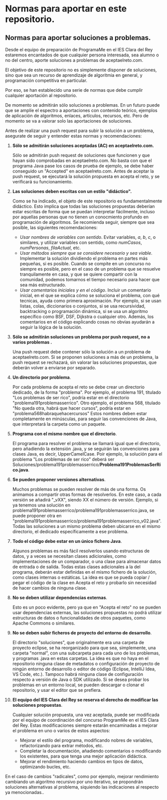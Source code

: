 # Normas para aportar en este repositorio.

## Normas para aportar soluciones a problemas.
Desde el equipo de preparación de ProgramaMe en el IES Clara del Rey estaremos encantados de que cualquier persona interesada, sea alumno o no del centro, aporte soluciones a problemas de aceptaelreto.com.

El objetivo de este repositorio no es simplemente disponer de soluciones, sino que sea un recurso de aprendizaje de algoritmia en general, y programación competitiva en particular.

Por eso, se han establecido una serie de normas que debe cumplir cualquier aportación al repositorio. 

De momento se admitirán sólo soluciones a problemas. En un futuro puede que se amplíe el espectro a aportaciones con contenido teórico, ejemplos de aplicación de algoritmos, enlaces, artículos, recursos, etc. Pero de momento se va a valorar solo las aportaciones de soluciones.

Antes de realizar una push request para subir la solución a un problema, asegurate de seguir y entender estas normas y recomendaciones:

1. **Sólo se admitirán soluciones aceptadas (AC) en aceptaelreto.com.**

   Sólo se admitirán push request de soluciones que funcionen y que hayan sido comprobadas en aceptaelreto.com. No basta con que el programa Java pase los casos de prueba de ejemplo, se debe haber conseguido un "Accepted" en aceptaelreto.com. Antes de aceptar la push request, se ejecutará la solución propuesta en acepta el reto, y se verificará su funcionamiento.

2. **Las soluciones deben escritas con un estilo "didáctico".**

   Como se ha indicado, el objeto de este repositorio es fundamentalmente didáctico. Esto implica que todas las soluciones propuestas deberían estar escritas de forma que se puedan interpretar fácilmente, incluso por aquellas personas que no tienen un conocmiento profundo en programación de algoritmos. Se recomienda seguir, siempre que sea posible, las siguientes recomendaciones:
   - *Usar nombres de variables con sentido*. Evitar variables, *a*, *b*, *c*, o similares, y utilizar variables con sentido, como *numCasos*, *numPersonas*, *filaActual*, etc.
   - *Usar métodos siempre que se considere necesario y sea viable*. Implementar la solución dividiendo el problema en partes más pequeñas, si es posible. Cuando se compite en un concurso no siempre es posible, pero en el caso de un problema que se resuelve tranquilamente en casa, y que se quiere compartir con la comunidad, podemos tomarnos el tiempo necesario para hacer que sea más estructurado.
   - *Usar comentarios iniciales y en el código*. Incluir un comentario inicial, en el que se explica cómo se soluciona el problema, con qué tecnicas, ayuda como primera aproximación. Por ejemplo, si se usan listas, colas, diccionarios o conjuntos, si se usa recursividad, backtracking o programación dinámica, si se usa un algoritmo específico como BSF, DSF, Dijkstra o cualquier otro. Además, los comentarios en el código explicando cosas no obvias ayudarán a seguir la lógica de la solución. 
   
3. **Sólo se admitirán soluciones un problema por push request, no a varios problemas .**

   Una push request debe contener sólo la solución a un problema de aceptaelreto.com. Si se proponen soluciones a más de un problema, la push request se rechazará, sin valorar las soluciones propuestas, que deberán volver a enviarse por separado.

4. **Un directorio por problema**.

   Por cada problema de acepta el reto se debe crear un directorio dedicado, de la forma "problema<numero><textodescriptivo>".
   Por ejemplo, el problema 191, titulado "Los problemas de ser rico", podría estar en el directorio "problema191problemasserrico".
   Otro ejemplo, el problema 568, titulado "No queda otra, habrá que hacer cursos", podría estar en "problema568habraquehacercursos"
   Estos nombres deben estar completamente en minúsculas, para seguir las convenciones de Java, que interpretará la carpeta como un paquete.

5. **Programa con el mismo nombre que el directorio**.

   El programa para resolver el problema se llamará igual que el directorio, pero añadiendo la extensión .java, y se seguirán las convenciones para clases Java, es decir, UpperCamelCase. Poir ejemplo, la solución para el problema "Los problemas de ser rico" deberá ser Soluciones/problema191problemasserrico/**Problema191ProblemasSerRico.java**.

6. **Se pueden proponer versiones alternativas**.

   Muchos problemas se pueden resolver de más de una forma. Os animamos a compartir otras formas de resolverlos. En este caso, a cada versión se añadirá "_vXX", siendo XX el número de versión.
   Ejemplo, si ya tenemos una solución en problema191problemasserrico/problema191problemasserrico.java, se puede proponer otra en "problema191problemasserrico/problema191problemasserrico_v02.java".
   Todas las soluciones a un mismo problema deben ubicarse en el mismo directorio, el dedicado específicamente a ese problema.

7. **Todo el código debe estar en un único fichero Java**.

    Algunos problemas es más fácil resolverlos usando estructuras de datos, y a veces se necesitan clases adicionales, como implementaciones de un comparador, o una clase para almacenar datos de entrada o de salida. Todas estas clases adicionales a la del programa, deberán estar definidas en el mismo fichero de la solución, como clases internas o estáticas. La idea es que se pueda copiar / pegar el código de la clase en Acepta el reto y probarlo sin necesidad de hacer cambios de ninguna clase.
   
8. **No se deben utilizar dependencias externas**.

   Esto es un poco evidente, pero ya que en "Acepta el reto" no se pueden usar dependencias externas, las soluciones propuestas no podrá utilizar estructuras de datos o funcionalidades de otros paquetes, como Apache Commons o similares.

   
9. **No se deben subir ficheros de proyecto del entorno de desarrollo**.

   El directorio "soluciones", que originalmente era una carpeta de proyecto eclipse, se ha reorganizado para que sea, simplemente, una carpeta "normal", con una subcarpeta para cada uno de los problemas, y programas .java en estas carpetas. La idea es que no haya en el repositorio ninguna clase de metadatos o configuración de proyecto de ningún entorno de desarrollo o editor de código (Eclipse, IntelliJ Idea, VS Code, etc.). Tampoco habrá ninguna clase de configuración respecto a versión de Java o SDK utilizado. Si se desea probar los problemas en un entorno local, se pueden descargar o clonar el repositorio, y usar el editor que se prefiera. 

10. **El equipo del IES Clara del Rey se reserva el derecho de modificar las soluciones propuestas**.

    Cualquier solución propuesta, una vez aceptada, puede ser modificada por el equipo de coordinación del concurso ProgramMe en el IES Clara del Rey. Estas modificaciones siempre estarán encaminadas a mejorar el problema en uno o varios de estos aspectos:
    - Mejorar el estilo del programa, modificando nobres de variables, refactorizando para extrar métodos, etc.
    - Completar la documentación, añadiendo comentarios o modificando los existentes, para que tenga una mejor aplicación didáctica.
    - Mejorar el rendimiento haciendo cambios en tipos de datos, optimizando bucles, etc.
   
   En el caso de cambios "radicales", como por ejemplo, mejorar rendimiento cambiando un algoritmo recursivo por uno iterativo, se propondrán soluciones alternativas al problema, siquiendo las indicaciones al respecto ya menocionadas..


